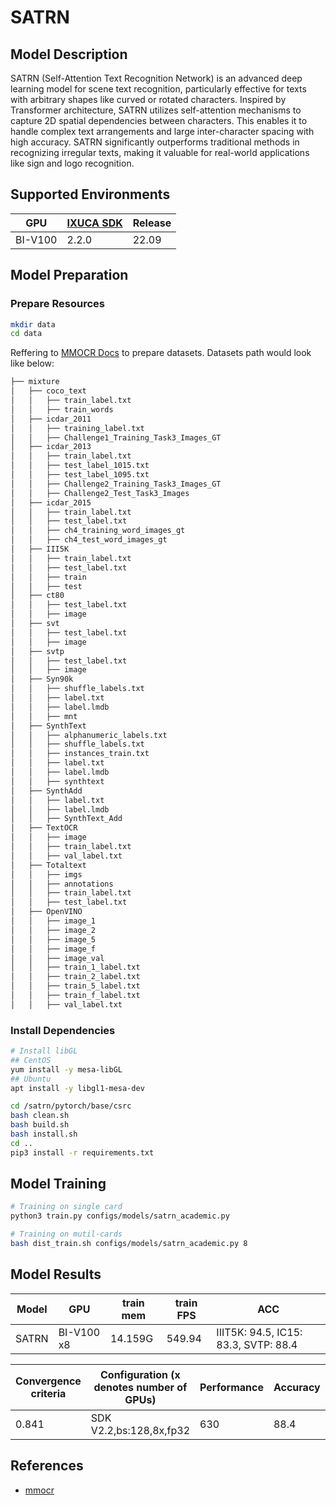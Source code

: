 # SATRN

## Model Description

SATRN (Self-Attention Text Recognition Network) is an advanced deep learning model for scene text recognition,
particularly effective for texts with arbitrary shapes like curved or rotated characters. Inspired by Transformer
architecture, SATRN utilizes self-attention mechanisms to capture 2D spatial dependencies between characters. This
enables it to handle complex text arrangements and large inter-character spacing with high accuracy. SATRN significantly
outperforms traditional methods in recognizing irregular texts, making it valuable for real-world applications like sign
and logo recognition.

## Supported Environments

| GPU    | [IXUCA SDK](https://gitee.com/deep-spark/deepspark#%E5%A4%A9%E6%95%B0%E6%99%BA%E7%AE%97%E8%BD%AF%E4%BB%B6%E6%A0%88-ixuca) | Release |
|--------|-----------|---------|
| BI-V100 | 2.2.0     |  22.09  |

## Model Preparation

### Prepare Resources

```bash
mkdir data
cd data
```

Reffering to [MMOCR Docs](https://mmocr.readthedocs.io/zh_CN/dev-1.x/user_guides/data_prepare/datasetzoo.html) to
prepare datasets. Datasets path would look like below:

```bash
├── mixture
│   ├── coco_text
│   │   ├── train_label.txt
│   │   ├── train_words
│   ├── icdar_2011
│   │   ├── training_label.txt
│   │   ├── Challenge1_Training_Task3_Images_GT
│   ├── icdar_2013
│   │   ├── train_label.txt
│   │   ├── test_label_1015.txt
│   │   ├── test_label_1095.txt
│   │   ├── Challenge2_Training_Task3_Images_GT
│   │   ├── Challenge2_Test_Task3_Images
│   ├── icdar_2015
│   │   ├── train_label.txt
│   │   ├── test_label.txt
│   │   ├── ch4_training_word_images_gt
│   │   ├── ch4_test_word_images_gt
│   ├── III5K
│   │   ├── train_label.txt
│   │   ├── test_label.txt
│   │   ├── train
│   │   ├── test
│   ├── ct80
│   │   ├── test_label.txt
│   │   ├── image
│   ├── svt
│   │   ├── test_label.txt
│   │   ├── image
│   ├── svtp
│   │   ├── test_label.txt
│   │   ├── image
│   ├── Syn90k
│   │   ├── shuffle_labels.txt
│   │   ├── label.txt
│   │   ├── label.lmdb
│   │   ├── mnt
│   ├── SynthText
│   │   ├── alphanumeric_labels.txt
│   │   ├── shuffle_labels.txt
│   │   ├── instances_train.txt
│   │   ├── label.txt
│   │   ├── label.lmdb
│   │   ├── synthtext
│   ├── SynthAdd
│   │   ├── label.txt
│   │   ├── label.lmdb
│   │   ├── SynthText_Add
│   ├── TextOCR
│   │   ├── image
│   │   ├── train_label.txt
│   │   ├── val_label.txt
│   ├── Totaltext
│   │   ├── imgs
│   │   ├── annotations
│   │   ├── train_label.txt
│   │   ├── test_label.txt
│   ├── OpenVINO
│   │   ├── image_1
│   │   ├── image_2
│   │   ├── image_5
│   │   ├── image_f
│   │   ├── image_val
│   │   ├── train_1_label.txt
│   │   ├── train_2_label.txt
│   │   ├── train_5_label.txt
│   │   ├── train_f_label.txt
│   │   ├── val_label.txt
```

### Install Dependencies

```bash
# Install libGL
## CentOS
yum install -y mesa-libGL
## Ubuntu
apt install -y libgl1-mesa-dev

cd /satrn/pytorch/base/csrc
bash clean.sh
bash build.sh
bash install.sh
cd ..
pip3 install -r requirements.txt
```

## Model Training

```bash
# Training on single card
python3 train.py configs/models/satrn_academic.py

# Training on mutil-cards
bash dist_train.sh configs/models/satrn_academic.py 8
```

## Model Results

| Model | GPU        | train mem | train FPS | ACC                                  |
|-------|------------|-----------|-----------|--------------------------------------|
| SATRN | BI-V100 x8 | 14.159G   | 549.94    | IIIT5K: 94.5, IC15: 83.3, SVTP: 88.4 |

| Convergence criteria | Configuration (x denotes number of GPUs) | Performance | Accuracy | Power（W） | Scalability | Memory utilization（G） | Stability |
|----------------------|------------------------------------------|-------------|----------|------------|-------------|-------------------------|-----------|
| 0.841                | SDK V2.2,bs:128,8x,fp32                  | 630         | 88.4     | 166\*8     | 0.98        | 28.5\*8                 | 1         |

## References

- [mmocr](https://github.com/open-mmlab/mmocr)
